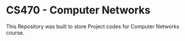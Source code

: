# CS470 - Computer Networks
This Repository was built to store Project codes for Computer Networks course.
